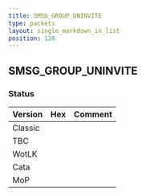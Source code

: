 ```yaml
---
title: SMSG_GROUP_UNINVITE
type: packets
layout: single_markdown_in_list
position: 120
---
```


## SMSG_GROUP_UNINVITE

### Status

Version | Hex | Comment
---------- | ---------- | ---------- 
Classic |  |  
TBC |  |  
WotLK |  |  
Cata |  |  
MoP |  |  